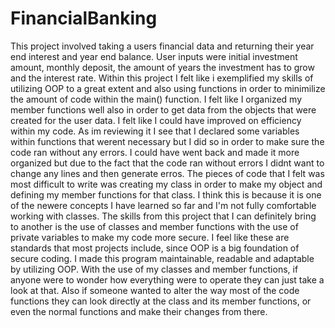 # FinancialBanking
This project involved taking a users financial data and returning their year end interest and year end balance. User inputs were initial investment amount, monthly deposit, the amount of years the investment has to grow and the interest rate.
Within this project I felt like i exemplified my skills of utilizing OOP to a great extent and also using functions in order to minimilize the amount of code within the main() function. I felt like I organized my member functions well also in order to get data from the objects that were created for the user data. 
I felt like I could have improved on efficiency within my code. As im reviewing it I see that I declared some variables within functions that werent necessary but I did so in order to make sure the code ran without any errors. I could have went back and made it more organized but due to the fact that the code ran without errors I didnt want to change any lines and then generate erros. 
The pieces of code that I felt was most difficult to write was creating my class in order to make my object and defining my member functions for that class. I think this is because it is one of the newere concepts I have learned so far and I'm not fully comfortable working with classes. 
The skills from this project that I can definitely bring to another is the use of classes and member functions with the use of private variables to make my code more secure. I feel like these are standards that most projects include, since OOP is a big foundation of secure coding. 
I made this program maintainable, readable and adaptable by utilizing OOP. With the use of my classes and member functions, if anyone were to wonder how everything were to operate they can just take a look at that. Also if someone wanted to alter the way most of the code functions they can look directly at the class and its member functions, or even the normal functions and make their changes from there. 

